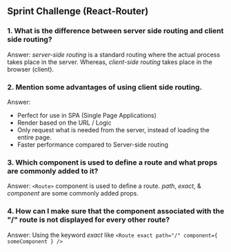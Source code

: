 ## Sprint Challenge (React-Router)

### 1. What is the difference between server side routing and client side routing?
Answer: *server-side routing* is a standard routing where the actual process takes place in the server.
Whereas, *client-side routing* takes place in the browser (client).

### 2. Mention some advantages of using client side routing.
Answer: 
 * Perfect for use in SPA (Single Page Applications)
 * Render based on the URL / Logic
 * Only request what is needed from the server, instead of loading the entire page.
 * Faster performance compared to Server-side routing

### 3. Which component is used to define a route and what props are commonly added to it?
Answer: `<Route>` component is used to define a route. 
*path*, *exact*, & *component* are some commonly added props.

### 4. How can I make sure that the component associated with the "/" route is not displayed for every other route?
Answer: Using the keyword *exact* like
  `<Route exact path="/" component={ someComponent } />`
